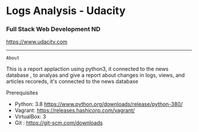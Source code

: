 # Logs Analysis - Udacity
### Full Stack Web Development ND

https://www.udacity.com
_____________________

    About
This is a report applaction using python3, it connected to the news database , to analyas and 
give a report about changes in logs, views, and articles recoreds, it's connected to the news database 

   Prerequisites
* Python: 3.8 https://www.python.org/downloads/release/python-380/
* Vagrant: https://releases.hashicorp.com/vagrant/
* VirtualBox: 3 
* Git : https://git-scm.com/downloads 

